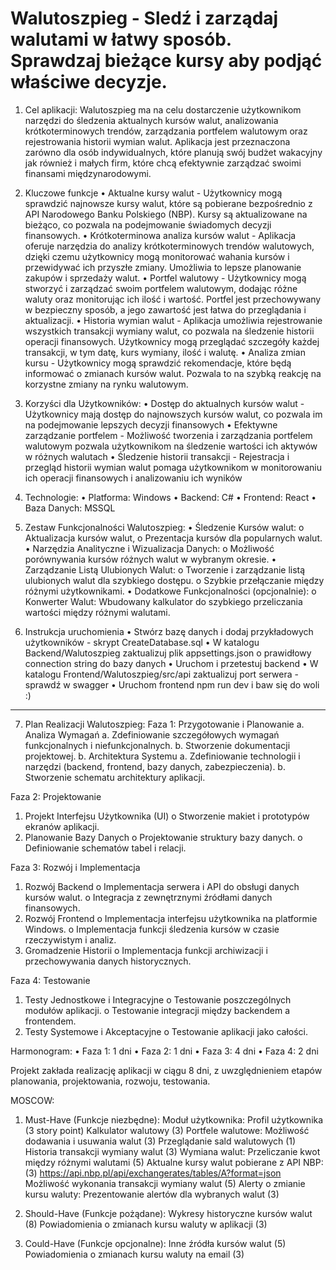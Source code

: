 # Walutoszpieg - Sledź i zarządaj walutami w łatwy sposób. Sprawdzaj bieżące kursy aby podjąć właściwe decyzje.

1.	Cel aplikacji: 
Walutoszpieg ma na celu dostarczenie użytkownikom narzędzi do śledzenia aktualnych kursów walut, analizowania krótkoterminowych trendów, zarządzania portfelem walutowym oraz rejestrowania historii wymian walut. Aplikacja jest przeznaczona zarówno dla osób indywidualnych, które planują swój budżet wakacyjny jak również i małych firm, które chcą efektywnie zarządzać swoimi finansami międzynarodowymi.

2.	Kluczowe funkcje
• Aktualne kursy walut - Użytkownicy mogą sprawdzić najnowsze kursy walut, które są pobierane bezpośrednio z API Narodowego Banku Polskiego (NBP). Kursy są aktualizowane na bieżąco, co pozwala na podejmowanie świadomych decyzji finansowych.
• Krótkoterminowa analiza kursów walut - Aplikacja oferuje narzędzia do analizy krótkoterminowych trendów walutowych, dzięki czemu użytkownicy mogą monitorować wahania kursów i przewidywać ich przyszłe zmiany. Umożliwia to lepsze planowanie zakupów i sprzedaży walut.
• Portfel walutowy - Użytkownicy mogą stworzyć i zarządzać swoim portfelem walutowym, dodając różne waluty oraz monitorując ich ilość i wartość. Portfel jest przechowywany w bezpieczny sposób, a jego zawartość jest łatwa do przeglądania i aktualizacji.
• Historia wymian walut - Aplikacja umożliwia rejestrowanie wszystkich transakcji wymiany walut, co pozwala na śledzenie historii operacji finansowych. Użytkownicy mogą przeglądać szczegóły każdej transakcji, w tym datę, kurs wymiany, ilość i walutę.
• Analiza zmian kursu - Użytkownicy mogą sprawdzić rekomendacje, które będą informować o zmianach kursów walut. Pozwala to na szybką reakcję na korzystne zmiany na rynku walutowym.

3.	Korzyści dla Użytkowników:
•	Dostęp do aktualnych kursów walut - Użytkownicy mają dostęp do najnowszych kursów walut, co pozwala im na podejmowanie lepszych decyzji finansowych
•	Efektywne zarządzanie portfelem - Możliwość tworzenia i zarządzania portfelem walutowym pozwala użytkownikom na śledzenie wartości ich aktywów w różnych walutach
•	Śledzenie historii transakcji - Rejestracja i przegląd historii wymian walut pomaga użytkownikom w monitorowaniu ich operacji finansowych i analizowaniu ich wyników

4.	Technologie:
•	Platforma: Windows
•	Backend: C#
•	Frontend: React
•	Baza Danych: MSSQL

5.	Zestaw Funkcjonalności Walutoszpieg:
•	Śledzenie Kursów walut:
o	Aktualizacja kursów walut,
o	Prezentacja kursów dla popularnych walut.
•	Narzędzia Analityczne i Wizualizacja Danych:
o	Możliwość porównywania kursów różnych walut w wybranym okresie.
•	Zarządzanie Listą Ulubionych Walut:
o	Tworzenie i zarządzanie listą ulubionych walut dla szybkiego dostępu.
o	Szybkie przełączanie między różnymi użytkownikami.
•	Dodatkowe Funkcjonalności (opcjonalnie):
o	Konwerter Walut: Wbudowany kalkulator do szybkiego przeliczania wartości między różnymi walutami.

6. Instrukcja uruchomienia
• Stwórz bazę danych i dodaj przykładowych użytkowników - skrypt CreateDatabase.sql
• W katalogu Backend/Walutoszpieg zaktualizuj plik appsettings.json o prawidłowy connection string do bazy danych
• Uruchom i przetestuj backend
• W katalogu Frontend/Walutoszpieg/src/api zaktualizuj port serwera - sprawdź w swagger
• Uruchom frontend npm run dev i baw się do woli :)

-----------------------------------------------------------------------------------

7.	 Plan Realizacji Walutoszpieg:
Faza 1: Przygotowanie i Planowanie
a.	Analiza Wymagań
a.	Zdefiniowanie szczegółowych wymagań funkcjonalnych i niefunkcjonalnych.
b.	Stworzenie dokumentacji projektowej.
b.	Architektura Systemu
a.	Zdefiniowanie technologii i narzędzi (backend, frontend, bazy danych, zabezpieczenia).
b.	Stworzenie schematu architektury aplikacji.

Faza 2: Projektowanie
1.	Projekt Interfejsu Użytkownika (UI)
o	Stworzenie makiet i prototypów ekranów aplikacji.
2.	Planowanie Bazy Danych
o	Projektowanie struktury bazy danych.
o	Definiowanie schematów tabel i relacji.

Faza 3: Rozwój i Implementacja
1.	Rozwój Backend
o	Implementacja serwera i API do obsługi danych kursów walut.
o	Integracja z zewnętrznymi źródłami danych finansowych.
2.	Rozwój Frontend
o	Implementacja interfejsu użytkownika na platformie Windows.
o	Implementacja funkcji śledzenia kursów w czasie rzeczywistym i analiz.
3.	Gromadzenie Historii
o	Implementacja funkcji archiwizacji i przechowywania danych historycznych.

Faza 4: Testowanie
1.	Testy Jednostkowe i Integracyjne
o	Testowanie poszczególnych modułów aplikacji.
o	Testowanie integracji między backendem a frontendem.
2.	Testy Systemowe i Akceptacyjne
o	Testowanie aplikacji jako całości.

Harmonogram:
•	Faza 1: 1 dni
•	Faza 2: 1 dni
•	Faza 3: 4 dni
•	Faza 4: 2 dni

Projekt zakłada realizację aplikacji w ciągu 8 dni, z uwzględnieniem etapów planowania, projektowania, rozwoju, testowania.

MOSCOW:

1) Must-Have (Funkcje niezbędne):
Moduł użytkownika:
    Profil użytkownika (3 story point)
    Kalkulator walutowy (3)
Portfele walutowe:
    Możliwość dodawania i usuwania walut (3)
    Przeglądanie sald walutowych (1)
    Historia transakcji wymiany walut (3)
Wymiana walut:
    Przeliczanie kwot między różnymi walutami (5)
    Aktualne kursy walut pobierane z API NBP: (3) https://api.nbp.pl/api/exchangerates/tables/A?format=json
    Możliwość wykonania transakcji wymiany walut (5)
Alerty o zmianie kursu waluty:
Prezentowanie alertów dla wybranych walut (3)

2) Should-Have (Funkcje pożądane):
Wykresy historyczne kursów walut (8)
Powiadomienia o zmianach kursu waluty w aplikacji (3)

3) Could-Have (Funkcje opcjonalne):
Inne źródła kursów walut (5)
Powiadomienia o zmianach kursu waluty na email (3)